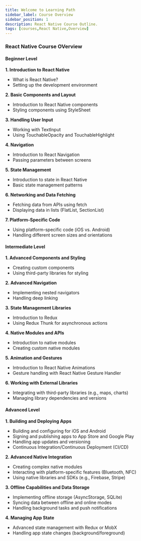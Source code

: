 ```yaml
---
title: Welcome to Learning Path
sidebar_label: Course Overview
sidebar_position: 1
description: React Native Course Outline. 
tags: [courses,React Native,Overview]  
---
```

  
### React Native Course OVerview
#### Beginner Level

**1. Introduction to React Native**
   - What is React Native? 
   - Setting up the development environment 

**2. Basic Components and Layout**
   - Introduction to React Native components 
   - Styling components using StyleSheet 

**3. Handling User Input**
   - Working with TextInput 
   - Using TouchableOpacity and TouchableHighlight 

**4. Navigation**
   - Introduction to React Navigation  
   - Passing parameters between screens

**5. State Management**
   - Introduction to state in React Native 
   - Basic state management patterns

**6. Networking and Data Fetching**
   - Fetching data from APIs using fetch  
   - Displaying data in lists (FlatList, SectionList) 

**7. Platform-Specific Code**
   - Using platform-specific code (iOS vs. Android) 
   - Handling different screen sizes and orientations

#### Intermediate Level

**1. Advanced Components and Styling**
   - Creating custom components 
   - Using third-party libraries for styling 

**2. Advanced Navigation**
   - Implementing nested navigators
   - Handling deep linking 

**3. State Management Libraries**
   - Introduction to Redux 
   - Using Redux Thunk for asynchronous actions 

**4. Native Modules and APIs**
   - Introduction to native modules 
   - Creating custom native modules 

**5. Animation and Gestures**
   - Introduction to React Native Animations 
   - Gesture handling with React Native Gesture Handler 

**6. Working with External Libraries**
   - Integrating with third-party libraries (e.g., maps, charts) 
   - Managing library dependencies and versions

#### Advanced Level

**1. Building and Deploying Apps**
   - Building and configuring for iOS and Android
   - Signing and publishing apps to App Store and Google Play
   - Handling app updates and versioning
   - Continuous Integration/Continuous Deployment (CI/CD) 

**2. Advanced Native Integration**
   - Creating complex native modules
   - Interacting with platform-specific features (Bluetooth, NFC)
   - Using native libraries and SDKs (e.g., Firebase, Stripe)

**3. Offline Capabilities and Data Storage**
   - Implementing offline storage (AsyncStorage, SQLite)
   - Syncing data between offline and online modes
   - Handling background tasks and push notifications 

**4. Managing App State**
   - Advanced state management with Redux or MobX 
   - Handling app state changes (background/foreground)
 

